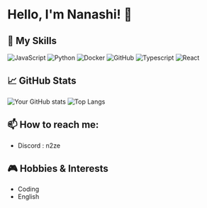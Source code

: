 # Hello, I'm Nanashi! 👋

## 🔧 My Skills
![JavaScript](https://img.shields.io/badge/-JavaScript-black?style=flat-square&logo=javascript)
![Python](https://img.shields.io/badge/-Python-black?style=flat-square&logo=Python)
![Docker](https://img.shields.io/badge/-Docker-2496ED?style=flat-square&logo=docker)
![GitHub](https://img.shields.io/badge/-GitHub-181717?style=flat-square&logo=github)
![Typescript](https://img.shields.io/badge/typescript-%23007ACC.svg?style=for-the-badge&logo=typescript&logoColor=white)
![React](https://img.shields.io/badge/typescript-%23007ACC.svg?style=for-the-badge&logo=typescript&logoColor=white)

## 📈 GitHub Stats

![Your GitHub stats](https://github-readme-stats.vercel.app/api?username=n4n45h1&show_icons=true&theme=radical)
![Top Langs](https://github-readme-stats.vercel.app/api/top-langs/?username=n4n45h1&layout=compact&theme=radical)

## 📫 How to reach me:

- Discord : n2ze
  
## 🎮 Hobbies & Interests

- Coding
- English
